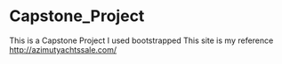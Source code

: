 # Capstone_Project
This is a Capstone Project 
I used bootstrapped
This site is my reference 
http://azimutyachtssale.com/
